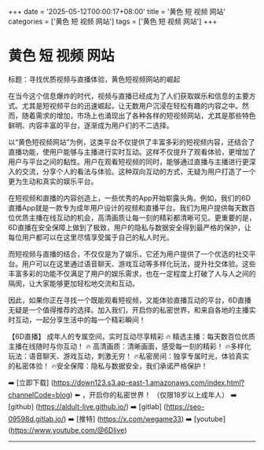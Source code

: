 +++
date = '2025-05-12T00:00:17+08:00'
title = '黄色 短 视频 网站'
categories = ['黄色 短 视频 网站']
tags = ['黄色 短 视频 网站']
+++

# 黄色 短 视频 网站

标题：寻找优质视频与直播体验，黄色短视频网站的崛起

在当今这个信息爆炸的时代，视频与直播已经成为了人们获取娱乐和信息的主要方式。尤其是短视频平台的迅速崛起，让无数用户沉浸在轻松有趣的内容之中。然而，随着需求的增加，市场上也涌现出了各种各样的短视频网站，尤其是那些特色鲜明、内容丰富的平台，逐渐成为用户们的不二选择。

以“黄色短视频网站”为例，这类平台不仅提供了丰富多彩的短视频内容，还结合了直播功能，使用户能够与主播进行实时互动。这样不仅提升了观看体验，更增加了用户与平台之间的黏性。用户在观看短视频的同时，能够通过直播与主播进行更深入的交流，分享个人的看法与体验。这种双向互动的方式，无疑为用户打造了一个更为生动和真实的娱乐平台。

在短视频和直播的内容创造上，一些优秀的App开始崭露头角。例如，我们的6D直播App就是一款专为成年用户设计的视频和直播平台。我们为用户提供每天数百位优质主播在线互动的机会，高清画质让每一刻的精彩都清晰可见。更重要的是，6D直播在安全保障上做到了极致，用户的隐私与数据安全得到最严格的保护，让每位用户都可以在这里尽情享受属于自己的私人时光。

而短视频与直播的结合，不仅仅是为了娱乐，它还为用户提供了一个优选的社交平台。用户可以在这里通过语音聊天、游戏互动等多样化玩法，提升社交体验。这些丰富多彩的功能不仅满足了用户的娱乐需求，也在一定程度上打破了人与人之间的隔阂，让大家能够更加轻松地交流和互动。

因此，如果你正在寻找一个既能观看短视频，又能体验直播互动的平台，6D直播无疑是一个值得推荐的选择。加入我们，开启你的私密世界，和来自各地的主播实时互动，一起分享生活中的每一个精彩瞬间！

【6D直播】
成年人的专属空间，实时互动尽享精彩
🔥 精选主播：每天数百位优质主播在线随时与你互动！
🔥 高清画质：清晰画面，感受每一刻的精彩！
🔥多样化玩法：语音聊天、游戏互动，刺激无穷！
🔥私密房间：独享专属时光，体验真实的私密体验！
🔥安全保障：隐私与数据安全，我们承诺严格保护！

➡️ [立即下载] (https://down123.s3.ap-east-1.amazonaws.com/index.html?channelCode=blog) ⬅️ ，开启你的私密世界！
（仅限18岁以上成年人）
➡️ [github] (https://aldult-live.github.io/)
➡️ [gitlab] (https://seo-09598d.gitlab.io/)
➡️ [推特] (https://x.com/wegame33)
➡️ [youtube] (https://www.youtube.com/@6Dlive)

---

